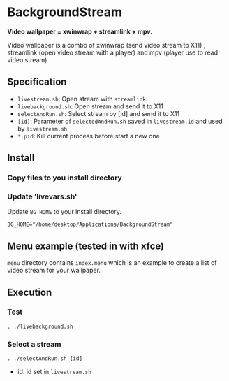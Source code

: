 # BackgroundStream

**Video wallpaper = xwinwrap + streamlink + mpv.**

Video wallpaper is a combo of xwinwrap (send video stream to X11) , streamlink (open video stream with a player) and mpv (player use to read video stream)

## Specification

- `livestream.sh`: Open stream with `streamlink`
- `livebackground.sh`: Open stream and send it to X11
- `selectAndRun.sh`: Select stream by [id] and send it to X11
- `[id]`: Parameter of `selectedAndRun.sh` saved in `livestream.id` and used by `livestream.sh`
- `*.pid`: Kill current process before start a new one

## Install

### Copy files to you install directory

### Update 'livevars.sh'

Update `BG_HOME` to your install directory.

`BG_HOME="/home/desktop/Applications/BackgroundStream"`

## Menu example (tested in with xfce)

`menu` directory contains `index.menu` which is an example to create a list of video stream for your wallpaper.

## Execution

### Test

`. ./livebackground.sh`

### Select a stream

`. ./selectAndRun.sh [id]`

- id:
id set in `livestream.sh`
